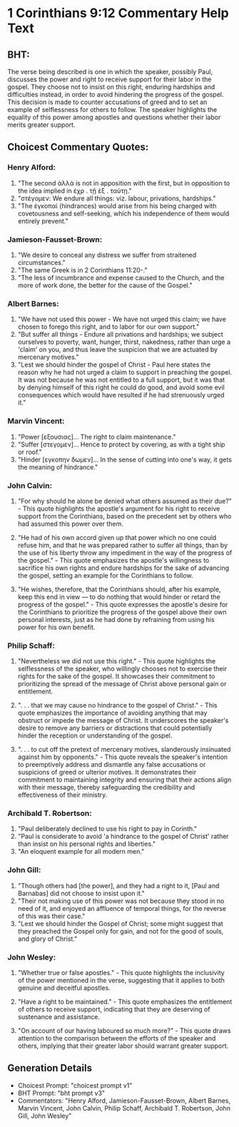 # 1 Corinthians 9:12 Commentary Help Text

## BHT:
The verse being described is one in which the speaker, possibly Paul, discusses the power and right to receive support for their labor in the gospel. They choose not to insist on this right, enduring hardships and difficulties instead, in order to avoid hindering the progress of the gospel. This decision is made to counter accusations of greed and to set an example of selflessness for others to follow. The speaker highlights the equality of this power among apostles and questions whether their labor merits greater support.

## Choicest Commentary Quotes:
### Henry Alford:
1. "The second ἀλλά is not in apposition with the first, but in opposition to the idea implied in ἐχρ . τῇ ἐξ . ταύτῃ." 
2. "στέγομεν: We endure all things: viz. labour, privations, hardships."
3. "The ἐγκοπαί (hindrances) would arise from his being charged with covetousness and self-seeking, which his independence of them would entirely prevent."

### Jamieson-Fausset-Brown:
1. "We desire to conceal any distress we suffer from straitened circumstances." 
2. "The same Greek is in 2 Corinthians 11:20-." 
3. "The less of incumbrance and expense caused to the Church, and the more of work done, the better for the cause of the Gospel."

### Albert Barnes:
1. "We have not used this power - We have not urged this claim; we have chosen to forego this right, and to labor for our own support."
2. "But suffer all things - Endure all privations and hardships; we subject ourselves to poverty, want, hunger, thirst, nakedness, rather than urge a 'claim' on you, and thus leave the suspicion that we are actuated by mercenary motives."
3. "Lest we should hinder the gospel of Christ - Paul here states the reason why he had not urged a claim to support in preaching the gospel. It was not because he was not entitled to a full support, but it was that by denying himself of this right he could do good, and avoid some evil consequences which would have resulted if he had strenuously urged it."

### Marvin Vincent:
1. "Power [εξουσιας]... The right to claim maintenance."
2. "Suffer [στεγομεν]... Hence to protect by covering, as with a tight ship or roof."
3. "Hinder [εγκοπην δωμεν]... In the sense of cutting into one's way, it gets the meaning of hindrance."

### John Calvin:
1. "For why should he alone be denied what others assumed as their due?" - This quote highlights the apostle's argument for his right to receive support from the Corinthians, based on the precedent set by others who had assumed this power over them. 

2. "He had of his own accord given up that power which no one could refuse him, and that he was prepared rather to suffer all things, than by the use of his liberty throw any impediment in the way of the progress of the gospel." - This quote emphasizes the apostle's willingness to sacrifice his own rights and endure hardships for the sake of advancing the gospel, setting an example for the Corinthians to follow.

3. "He wishes, therefore, that the Corinthians should, after his example, keep this end in view — to do nothing that would hinder or retard the progress of the gospel." - This quote expresses the apostle's desire for the Corinthians to prioritize the progress of the gospel above their own personal interests, just as he had done by refraining from using his power for his own benefit.

### Philip Schaff:
1. "Nevertheless we did not use this right." - This quote highlights the selflessness of the speaker, who willingly chooses not to exercise their rights for the sake of the gospel. It showcases their commitment to prioritizing the spread of the message of Christ above personal gain or entitlement.

2. ". . . that we may cause no hindrance to the gospel of Christ." - This quote emphasizes the importance of avoiding anything that may obstruct or impede the message of Christ. It underscores the speaker's desire to remove any barriers or distractions that could potentially hinder the reception or understanding of the gospel.

3. ". . . to cut off the pretext of mercenary motives, slanderously insinuated against him by opponents." - This quote reveals the speaker's intention to preemptively address and dismantle any false accusations or suspicions of greed or ulterior motives. It demonstrates their commitment to maintaining integrity and ensuring that their actions align with their message, thereby safeguarding the credibility and effectiveness of their ministry.

### Archibald T. Robertson:
1. "Paul deliberately declined to use his right to pay in Corinth."
2. "Paul is considerate to avoid 'a hindrance to the gospel of Christ' rather than insist on his personal rights and liberties."
3. "An eloquent example for all modern men."

### John Gill:
1. "Though others had [the power], and they had a right to it, [Paul and Barnabas] did not choose to insist upon it."
2. "Their not making use of this power was not because they stood in no need of it, and enjoyed an affluence of temporal things, for the reverse of this was their case."
3. "Lest we should hinder the Gospel of Christ; some might suggest that they preached the Gospel only for gain, and not for the good of souls, and glory of Christ."

### John Wesley:
1. "Whether true or false apostles." - This quote highlights the inclusivity of the power mentioned in the verse, suggesting that it applies to both genuine and deceitful apostles. 

2. "Have a right to be maintained." - This quote emphasizes the entitlement of others to receive support, indicating that they are deserving of sustenance and assistance. 

3. "On account of our having laboured so much more?" - This quote draws attention to the comparison between the efforts of the speaker and others, implying that their greater labor should warrant greater support.


## Generation Details
- Choicest Prompt: "choicest prompt v1"
- BHT Prompt: "bht prompt v3"
- Commentators: "Henry Alford, Jamieson-Fausset-Brown, Albert Barnes, Marvin Vincent, John Calvin, Philip Schaff, Archibald T. Robertson, John Gill, John Wesley"
